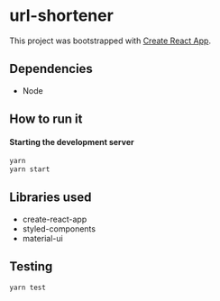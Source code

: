 # url-shortener

This project was bootstrapped with [Create React App](https://github.com/facebook/create-react-app).

## Dependencies

- Node

## How to run it

#### Starting the development server

```bash
yarn
yarn start
```

## Libraries used

- create-react-app
- styled-components
- material-ui

## Testing

`yarn test`
